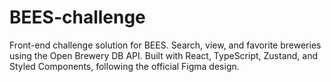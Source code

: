 # BEES-challenge
Front-end challenge solution for BEES. Search, view, and favorite breweries using the Open Brewery DB API. Built with React, TypeScript, Zustand, and Styled Components, following the official Figma design.
